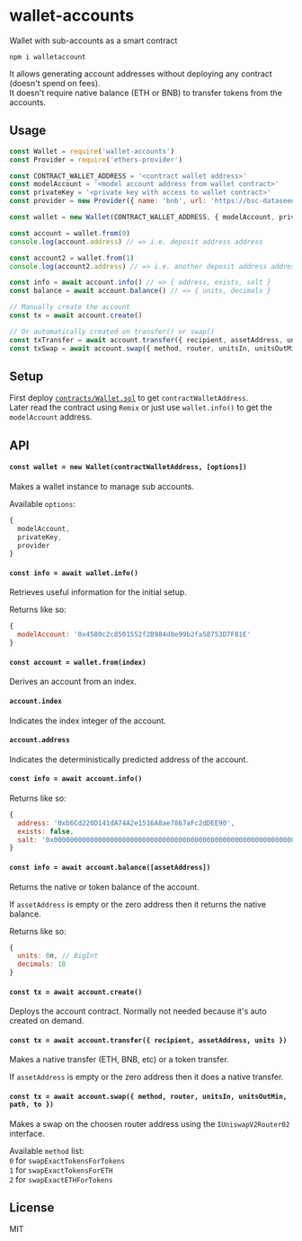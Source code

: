 # wallet-accounts

Wallet with sub-accounts as a smart contract

```
npm i walletaccount
```

It allows generating account addresses without deploying any contract (doesn't spend on fees).\
It doesn't require native balance (ETH or BNB) to transfer tokens from the accounts.

## Usage
```javascript
const Wallet = require('wallet-accounts')
const Provider = require('ethers-provider')

const CONTRACT_WALLET_ADDRESS = '<contract wallet address>'
const modelAccount = '<model account address from wallet contract>'
const privateKey = '<private key with access to wallet contract>'
const provider = new Provider({ name: 'bnb', url: 'https://bsc-dataseed.binance.org' })

const wallet = new Wallet(CONTRACT_WALLET_ADDRESS, { modelAccount, privateKey, provider })

const account = wallet.from(0)
console.log(account.address) // => i.e. deposit address address

const account2 = wallet.from(1)
console.log(account2.address) // => i.e. another deposit address address

const info = await account.info() // => { address, exists, salt }
const balance = await account.balance() // => { units, decimals }

// Manually create the account
const tx = await account.create()

// Or automatically created on transfer() or swap()
const txTransfer = await account.transfer({ recipient, assetAddress, units })
const txSwap = await account.swap({ method, router, unitsIn, unitsOutMin, path, to })
```

## Setup

First deploy [`contracts/Wallet.sol`](contracts/Wallet.sol) to get `contractWalletAddress`.\
Later read the contract using `Remix` or just use `wallet.info()` to get the `modelAccount` address.

## API

#### `const wallet = new Wallet(contractWalletAddress, [options])`

Makes a wallet instance to manage sub accounts.

Available `options`:
```js
{
  modelAccount,
  privateKey,
  provider
}
```

#### `const info = await wallet.info()`

Retrieves useful information for the initial setup.

Returns like so:
```js
{
  modelAccount: '0x4580c2c8501552f2B984d8e99b2fa58753D7F81E'
}
```

#### `const account = wallet.from(index)`

Derives an account from an index.

#### `account.index`

Indicates the index integer of the account.

#### `account.address`

Indicates the deterministically predicted address of the account.

#### `const info = await account.info()`

Returns like so:
```js
{
  address: '0xb6Cd220D141dA74A2e1516A8ae7867aFc2dDEE90',
  exists: false,
  salt: '0x0000000000000000000000000000000000000000000000000000000000000000'
}
```

#### `const info = await account.balance([assetAddress])`

Returns the native or token balance of the account.

If `assetAddress` is empty or the zero address then it returns the native balance.

Returns like so:
```js
{
  units: 0n, // BigInt
  decimals: 18
}
```

#### `const tx = await account.create()`

Deploys the account contract. Normally not needed because it's auto created on demand.

#### `const tx = await account.transfer({ recipient, assetAddress, units })`

Makes a native transfer (ETH, BNB, etc) or a token transfer.

If `assetAddress` is empty or the zero address then it does a native transfer.

#### `const tx = await account.swap({ method, router, unitsIn, unitsOutMin, path, to })`

Makes a swap on the choosen router address using the `IUniswapV2Router02` interface.

Available `method` list:\
`0` for `swapExactTokensForTokens`\
`1` for `swapExactTokensForETH`\
`2` for `swapExactETHForTokens`

## License
MIT
